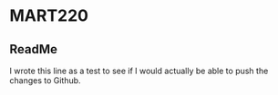 # MART220
## ReadMe
I wrote this line as a test to see if I would actually be able to push the changes to Github.
